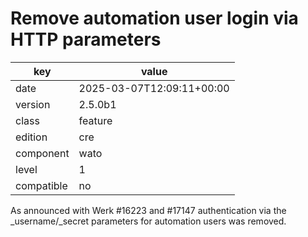 [//]: # (werk v2)
# Remove automation user login via HTTP parameters

key        | value
---------- | ---
date       | 2025-03-07T12:09:11+00:00
version    | 2.5.0b1
class      | feature
edition    | cre
component  | wato
level      | 1
compatible | no

As announced with Werk #16223 and #17147 authentication via the _username/_secret parameters for automation users was removed.
